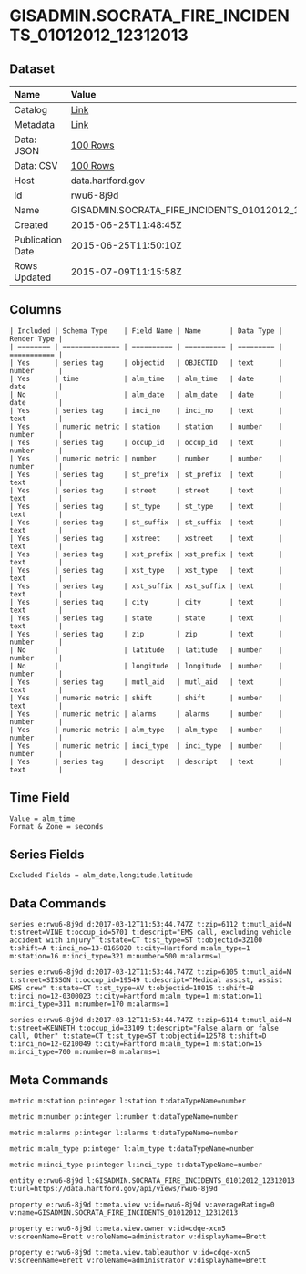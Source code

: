 # GISADMIN.SOCRATA_FIRE_INCIDENTS_01012012_12312013

## Dataset

| Name | Value |
| :--- | :---- |
| Catalog | [Link](https://catalog.data.gov/dataset/gisadmin-socrata-fire-incidents-01012012-12312013) |
| Metadata | [Link](https://data.hartford.gov/api/views/rwu6-8j9d) |
| Data: JSON | [100 Rows](https://data.hartford.gov/api/views/rwu6-8j9d/rows.json?max_rows=100) |
| Data: CSV | [100 Rows](https://data.hartford.gov/api/views/rwu6-8j9d/rows.csv?max_rows=100) |
| Host | data.hartford.gov |
| Id | rwu6-8j9d |
| Name | GISADMIN.SOCRATA_FIRE_INCIDENTS_01012012_12312013 |
| Created | 2015-06-25T11:48:45Z |
| Publication Date | 2015-06-25T11:50:10Z |
| Rows Updated | 2015-07-09T11:15:58Z |

## Columns

```ls
| Included | Schema Type    | Field Name | Name       | Data Type | Render Type |
| ======== | ============== | ========== | ========== | ========= | =========== |
| Yes      | series tag     | objectid   | OBJECTID   | text      | number      |
| Yes      | time           | alm_time   | alm_time   | date      | date        |
| No       |                | alm_date   | alm_date   | date      | date        |
| Yes      | series tag     | inci_no    | inci_no    | text      | text        |
| Yes      | numeric metric | station    | station    | number    | number      |
| Yes      | series tag     | occup_id   | occup_id   | text      | number      |
| Yes      | numeric metric | number     | number     | number    | number      |
| Yes      | series tag     | st_prefix  | st_prefix  | text      | text        |
| Yes      | series tag     | street     | street     | text      | text        |
| Yes      | series tag     | st_type    | st_type    | text      | text        |
| Yes      | series tag     | st_suffix  | st_suffix  | text      | text        |
| Yes      | series tag     | xstreet    | xstreet    | text      | text        |
| Yes      | series tag     | xst_prefix | xst_prefix | text      | text        |
| Yes      | series tag     | xst_type   | xst_type   | text      | text        |
| Yes      | series tag     | xst_suffix | xst_suffix | text      | text        |
| Yes      | series tag     | city       | city       | text      | text        |
| Yes      | series tag     | state      | state      | text      | text        |
| Yes      | series tag     | zip        | zip        | text      | number      |
| No       |                | latitude   | latitude   | number    | number      |
| No       |                | longitude  | longitude  | number    | number      |
| Yes      | series tag     | mutl_aid   | mutl_aid   | text      | text        |
| Yes      | numeric metric | shift      | shift      | number    | text        |
| Yes      | numeric metric | alarms     | alarms     | number    | number      |
| Yes      | numeric metric | alm_type   | alm_type   | number    | number      |
| Yes      | numeric metric | inci_type  | inci_type  | number    | number      |
| Yes      | series tag     | descript   | descript   | text      | text        |
```

## Time Field

```ls
Value = alm_time
Format & Zone = seconds
```

## Series Fields

```ls
Excluded Fields = alm_date,longitude,latitude
```

## Data Commands

```ls
series e:rwu6-8j9d d:2017-03-12T11:53:44.747Z t:zip=6112 t:mutl_aid=N t:street=VINE t:occup_id=5701 t:descript="EMS call, excluding vehicle accident with injury" t:state=CT t:st_type=ST t:objectid=32100 t:shift=A t:inci_no=13-0165020 t:city=Hartford m:alm_type=1 m:station=16 m:inci_type=321 m:number=500 m:alarms=1

series e:rwu6-8j9d d:2017-03-12T11:53:44.747Z t:zip=6105 t:mutl_aid=N t:street=SISSON t:occup_id=19549 t:descript="Medical assist, assist EMS crew" t:state=CT t:st_type=AV t:objectid=18015 t:shift=B t:inci_no=12-0300023 t:city=Hartford m:alm_type=1 m:station=11 m:inci_type=311 m:number=170 m:alarms=1

series e:rwu6-8j9d d:2017-03-12T11:53:44.747Z t:zip=6114 t:mutl_aid=N t:street=KENNETH t:occup_id=33109 t:descript="False alarm or false call, Other" t:state=CT t:st_type=ST t:objectid=12578 t:shift=D t:inci_no=12-0210049 t:city=Hartford m:alm_type=1 m:station=15 m:inci_type=700 m:number=8 m:alarms=1
```

## Meta Commands

```ls
metric m:station p:integer l:station t:dataTypeName=number

metric m:number p:integer l:number t:dataTypeName=number

metric m:alarms p:integer l:alarms t:dataTypeName=number

metric m:alm_type p:integer l:alm_type t:dataTypeName=number

metric m:inci_type p:integer l:inci_type t:dataTypeName=number

entity e:rwu6-8j9d l:GISADMIN.SOCRATA_FIRE_INCIDENTS_01012012_12312013 t:url=https://data.hartford.gov/api/views/rwu6-8j9d

property e:rwu6-8j9d t:meta.view v:id=rwu6-8j9d v:averageRating=0 v:name=GISADMIN.SOCRATA_FIRE_INCIDENTS_01012012_12312013

property e:rwu6-8j9d t:meta.view.owner v:id=cdqe-xcn5 v:screenName=Brett v:roleName=administrator v:displayName=Brett

property e:rwu6-8j9d t:meta.view.tableauthor v:id=cdqe-xcn5 v:screenName=Brett v:roleName=administrator v:displayName=Brett
```